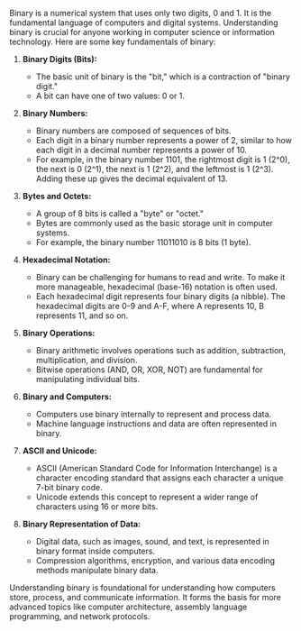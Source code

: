 Binary is a numerical system that uses only two digits, 0 and 1. It is the fundamental language of computers and digital systems. Understanding binary is crucial for anyone working in computer science or information technology. Here are some key fundamentals of binary:

1. **Binary Digits (Bits):**
   - The basic unit of binary is the "bit," which is a contraction of "binary digit."
   - A bit can have one of two values: 0 or 1.

2. **Binary Numbers:**
   - Binary numbers are composed of sequences of bits.
   - Each digit in a binary number represents a power of 2, similar to how each digit in a decimal number represents a power of 10.
   - For example, in the binary number 1101, the rightmost digit is 1 (2^0), the next is 0 (2^1), the next is 1 (2^2), and the leftmost is 1 (2^3). Adding these up gives the decimal equivalent of 13.

3. **Bytes and Octets:**
   - A group of 8 bits is called a "byte" or "octet."
   - Bytes are commonly used as the basic storage unit in computer systems.
   - For example, the binary number 11011010 is 8 bits (1 byte).

4. **Hexadecimal Notation:**
   - Binary can be challenging for humans to read and write. To make it more manageable, hexadecimal (base-16) notation is often used.
   - Each hexadecimal digit represents four binary digits (a nibble). The hexadecimal digits are 0-9 and A-F, where A represents 10, B represents 11, and so on.

5. **Binary Operations:**
   - Binary arithmetic involves operations such as addition, subtraction, multiplication, and division.
   - Bitwise operations (AND, OR, XOR, NOT) are fundamental for manipulating individual bits.

6. **Binary and Computers:**
   - Computers use binary internally to represent and process data.
   - Machine language instructions and data are often represented in binary.

7. **ASCII and Unicode:**
   - ASCII (American Standard Code for Information Interchange) is a character encoding standard that assigns each character a unique 7-bit binary code.
   - Unicode extends this concept to represent a wider range of characters using 16 or more bits.

8. **Binary Representation of Data:**
   - Digital data, such as images, sound, and text, is represented in binary format inside computers.
   - Compression algorithms, encryption, and various data encoding methods manipulate binary data.

Understanding binary is foundational for understanding how computers store, process, and communicate information. It forms the basis for more advanced topics like computer architecture, assembly language programming, and network protocols.